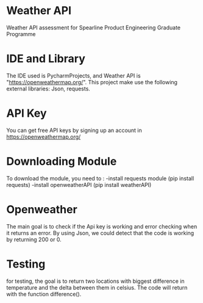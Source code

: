 # Weather API
Weather API assessment for Spearline Product Engineering Graduate Programme

# IDE and Library
The IDE used is PycharmProjects, and Weather API is "https://openweathermap.org/". 
This project make use the following external libraries: Json, requests.

# API Key
You can get free API keys by signing up an account in https://openweathermap.org/

# Downloading Module
To download the module, you need to :
-install requests module (pip install requests)
-install openweatherAPI (pip install weatherAPI)

# Openweather
The main goal is to check if the Api key is working and error checking when it returns an error. By using Json, we could detect that the code is working by returning 200 or 0.

# Testing
for testing, the goal is to return two locations with biggest difference in temperature and the delta between them in celsius.
The code will return with the function difference().
